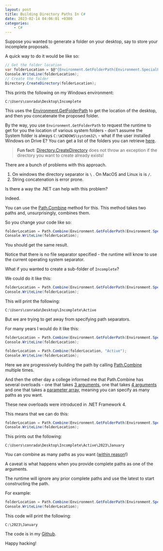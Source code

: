 ```yaml
---
layout: post
title: Building Directory Paths In C#
date: 2023-02-14 04:06:01 +0300
categories:
    - C#
---
```

Suppose you wanted to generate a folder on your desktop, say to store your incomplete proposals.

A quick way to do it would be like so:

```csharp
// Get the folder location
var folderLocation = $@"{Environment.GetFolderPath(Environment.SpecialFolder.Desktop)}\Incomplete";
Console.WriteLine(folderLocation);
// Create the folder
Directory.CreateDirectory(folderLocation);
```
This prints the following on my Windows environment:

```plaintext
C:\Users\conrada\Desktop\Incomplete
```

This uses the [Environment.GetFolderPath](https://learn.microsoft.com/en-us/dotnet/api/system.environment.getfolderpath?view=net-7.0) to get the location of the desktop, and then you concatenate the proposed folder.

By the way, you use `Environment.GetFolderPath` to request the runtime to get for you the location of various system folders - don't assume the System folder is always `C:\WINDOWS\system32\` - what if the user installed Windows on Drive E? You can get a list of the folders you can retrieve [here](https://learn.microsoft.com/en-us/dotnet/api/system.environment.specialfolder?view=net-7.0).

> **Fun fact:** [Directory.CreateDirectory](https://learn.microsoft.com/en-us/dotnet/api/system.io.directory.createdirectory?view=net-7.0) does not throw an exception if the directory you want to create already exists!

There are a bunch of problems with this approach.

1. On windows the directory separator is `\` . On MacOS and Linux is is `/`.
1. String concatenation is error prone.

Is there a way the .NET can help with this problem?

Indeed.

You can use the [Path.Combine](https://learn.microsoft.com/en-us/dotnet/api/system.io.path.combine?view=net-7.0) method for this. This method takes two paths and, unsurprisingly, combines them.

So you change your code like so:

```csharp
folderLocation = Path.Combine(Environment.GetFolderPath(Environment.SpecialFolder.Desktop), "Incomplete");
Console.WriteLine(folderLocation);
```

You should get the same result.

Notice that there is no file separator specified - the runtime will know to use the current operating system separator.

What if you wanted to create a sub-folder of `Incomplete`?

We could do it like this:

```csharp
folderLocation = Path.Combine(Environment.GetFolderPath(Environment.SpecialFolder.Desktop), "Incomplete\Active");
Console.WriteLine(folderLocation);
```

This will print the following:

```plaintext
C:\Users\conrada\Desktop\Incomplete\Active
```

But we are trying to get away from specifying path separators.

For many years I would do it like this:

```csharp
folderLocation = Path.Combine(Environment.GetFolderPath(Environment.SpecialFolder.Desktop), "Incomplete");
Console.WriteLine(folderLocation);

folderLocation = Path.Combine(folderLocation, "Active");
Console.WriteLine(folderLocation);
```

Here we are progressively building the path by calling [Path.Combine](https://learn.microsoft.com/en-us/dotnet/api/system.io.path.combine?view=net-7.0) multiple times.

And then the other day a college informed me that Path.Combine has several overloads - one that takes [3 arguments](https://learn.microsoft.com/en-us/dotnet/api/system.io.path.combine?view=net-7.0#system-io-path-combine(system-string-system-string-system-string)), one that takes [4 arguments](https://learn.microsoft.com/en-us/dotnet/api/system.io.path.combine?view=net-7.0#system-io-path-combine(system-string-system-string-system-string-system-string)) and one that takes a [parameter array](https://learn.microsoft.com/en-us/dotnet/api/system.io.path.combine?view=net-7.0#system-io-path-combine(system-string())), meaning you can specify as many paths as you want.

These new overloads were introduced in .NET Framework 4.

This means that we can do this:

```csharp
folderLocation = Path.Combine(Environment.GetFolderPath(Environment.SpecialFolder.Desktop), "Incomplete", "Active", "2023", "January");
Console.WriteLine(folderLocation);
```

This prints out the following:

```plaintext
C:\Users\conrada\Desktop\Incomplete\Active\2023\January
```

You can combine as many paths as you want ([within reason](https://learn.microsoft.com/en-us/windows/win32/fileio/maximum-file-path-limitation?tabs=registry)!)

A caveat is what happens when you provide complete paths as one of the arguments.

The runtime will ignore any prior complete paths and use the latest to start constructing the path.

For example:

```csharp
folderLocation = Path.Combine(Environment.GetFolderPath(Environment.SpecialFolder.Desktop), "Incomplete", "Active", @"C:\2023", "January");
Console.WriteLine(folderLocation);
```

This code will print the following:

```plaintext
C:\2023\January
```

The code is in my [Github](https://github.com/conradakunga/BlogCode/tree/master/2023-02-14%20-%20Building%20Paths%20In%20C%23).

Happy hacking!